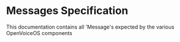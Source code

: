 # Messages Specification

This documentation contains all 'Message's expected by the various OpenVoiceOS components